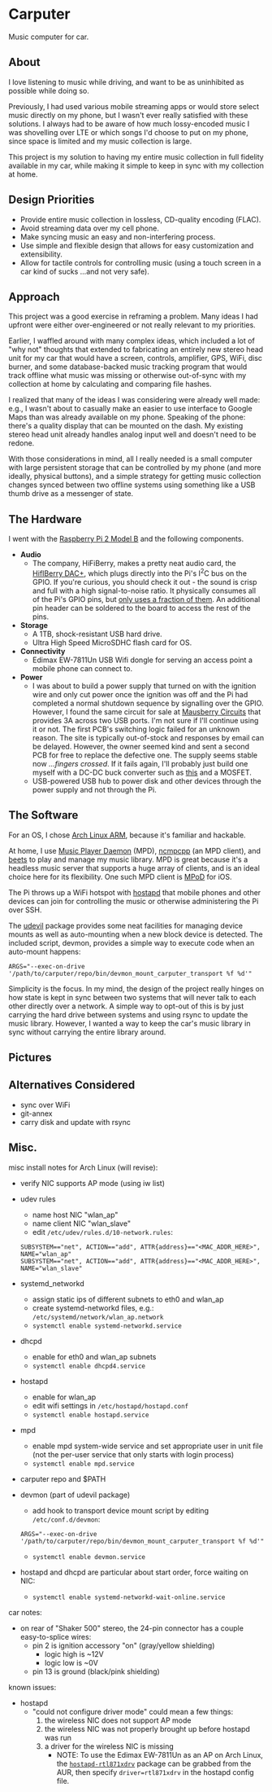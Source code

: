 # Carputer

Music computer for car.

## About

I love listening to music while driving, and want to be as uninhibited as possible while doing so.

Previously, I had used various mobile streaming apps or would store select music directly on my phone, but I wasn't ever really satisfied with these solutions. I always had to be aware of how much lossy-encoded music I was shovelling over LTE or which songs I'd choose to put on my phone, since space is limited and my music collection is large.

This project is my solution to having my entire music collection in full fidelity available in my car, while making it simple to keep in sync with my collection at home.

## Design Priorities

* Provide entire music collection in lossless, CD-quality encoding (FLAC).
* Avoid streaming data over my cell phone.
* Make syncing music an easy and non-interfering process.
* Use simple and flexible design that allows for easy customization and extensibility.
* Allow for tactile controls for controlling music (using a touch screen in a car kind of sucks ...and not very safe).

## Approach

This project was a good exercise in reframing a problem.  Many ideas I had upfront were either over-engineered or not really relevant to my priorities.

Earlier, I waffled around with many complex ideas, which included a lot of "why not" thoughts that extended to fabricating an entirely new stereo head unit for my car that would have a screen, controls, amplifier, GPS, WiFi, disc burner, and some database-backed music tracking program that would track offline what music was missing or otherwise out-of-sync with my collection at home by calculating and comparing file hashes.

I realized that many of the ideas I was considering were already well made: e.g., I wasn't about to casually make an easier to use interface to Google Maps than was already available on my phone.  Speaking of the phone: there's a quality display that can be mounted on the dash.  My existing stereo head unit already handles analog input well and doesn't need to be redone.

With those considerations in mind, all I really needed is a small computer with large persistent storage that can be controlled by my phone (and more ideally, physical buttons), and a simple strategy for getting music collection changes synced between two offline systems using something like a USB thumb drive as a messenger of state.

## The Hardware

I went with the [Raspberry Pi 2 Model B](https://www.raspberrypi.org/products/raspberry-pi-2-model-b/) and the following components.

* **Audio**
    * The company, HiFiBerry, makes a pretty neat audio card, the [HifIBerry DAC+](https://www.hifiberry.com/dacplus/), which plugs directly into the Pi's I<sup>2</sup>C bus on the GPIO.  If you're curious, you should check it out - the sound is crisp and full with a high signal-to-noise ratio.  It physically consumes all of the Pi's GPIO pins, but [only uses a fraction of them](https://www.hifiberry.com/guides/gpio-usage-of-the-hifiberry-products/).  An additional pin header can be soldered to the board to access the rest of the pins.
* **Storage**
    * A 1TB, shock-resistant USB hard drive.
    * Ultra High Speed MicroSDHC flash card for OS.
* **Connectivity**
    * Edimax EW-7811Un USB Wifi dongle for serving an access point a mobile phone can connect to.
* **Power**
    * I was about to build a power supply that turned on with the ignition wire and only cut power once the ignition was off and the Pi had completed a normal shutdown sequence by signalling over the GPIO.  However, I found the same circuit for sale at [Mausberry Circuits](https://mausberry-circuits.myshopify.com/collections/car-power-supply-switches/products/3a-car-supply-switch) that provides 3A across two USB ports.  I'm not sure if I'll continue using it or not.  The first PCB's switching logic failed for an unknown reason.  The site is typically out-of-stock and responses by email can be delayed.  However, the owner seemed kind and sent a second PCB for free to replace the defective one.  The supply seems stable now *...fingers crossed*.  If it fails again, I'll probably just build one myself with a DC-DC buck converter such as [this](http://www.amazon.com/dp/B00CEP3A0Q/) and a MOSFET.
    * USB-powered USB hub to power disk and other devices through the power supply and not through the Pi.

## The Software

For an OS, I chose [Arch Linux ARM](https://archlinuxarm.org/), because it's familiar and hackable.

At home, I use [Music Player Daemon](https://www.musicpd.org/) (MPD), [ncmpcpp](http://rybczak.net/ncmpcpp/) (an MPD client), and [beets](http://beets.io/) to play and manage my music library.  MPD is great because it's a headless music server that supports a huge array of clients, and is an ideal choice here for its flexibility.  One such MPD client is [MPoD](https://itunes.apple.com/us/app/mpod/id285063020?mt=8) for iOS.

The Pi throws up a WiFi hotspot with [hostapd](https://w1.fi/hostapd/) that mobile phones and other devices can join for controlling the music or otherwise administering the Pi over SSH.

The [udevil](https://ignorantguru.github.io/udevil/) package provides some neat facilities for managing device mounts as well as auto-mounting when a new block device is detected.  The included script, devmon, provides a simple way to execute code when an auto-mount happens:

```
ARGS="--exec-on-drive '/path/to/carputer/repo/bin/devmon_mount_carputer_transport %f %d'"
```

Simplicity is the focus.  In my mind, the design of the project really hinges on how state is kept in sync between two systems that will never talk to each other directly over a network.  A simple way to opt-out of this is by just carrying the hard drive between systems and using rsync to update the music library.  However, I wanted a way to keep the car's music library in sync without carrying the entire library around.



## Pictures

## Alternatives Considered

* sync over WiFi
* git-annex
* carry disk and update with rsync

## Misc.

misc install notes for Arch Linux (will revise):

* verify NIC supports AP mode (using iw list)
* udev rules
    * name host NIC "wlan\_ap"
    * name client NIC "wlan\_slave"
    * edit `/etc/udev/rules.d/10-network.rules`:

    ```
    SUBSYSTEM=="net", ACTION=="add", ATTR{address}=="<MAC_ADDR_HERE>", NAME="wlan_ap"
    SUBSYSTEM=="net", ACTION=="add", ATTR{address}=="<MAC_ADDR_HERE>", NAME="wlan_slave"
    ```
* systemd\_networkd
    * assign static ips of different subnets to eth0 and wlan\_ap
    * create systemd-networkd files, e.g.: `/etc/systemd/network/wlan_ap.network`
    * `systemctl enable systemd-networkd.service`
* dhcpd
    * enable for eth0 and wlan\_ap subnets
    * `systemctl enable dhcpd4.service`
* hostapd
    * enable for wlan\_ap
    * edit wifi settings in `/etc/hostapd/hostapd.conf`
    * `systemctl enable hostapd.service`
* mpd
    * enable mpd system-wide service and set appropriate user in unit file
      (not the per-user service that only starts with login process)
    * `systemctl enable mpd.service`
* carputer repo and $PATH
* devmon (part of udevil package)
    * add hook to transport device mount script by editing `/etc/conf.d/devmon`:

    ```
    ARGS="--exec-on-drive '/path/to/carputer/repo/bin/devmon_mount_carputer_transport %f %d'"
    ```
    * `systemctl enable devmon.service`
* hostapd and dhcpd are particular about start order, force waiting on NIC:
    * `systemctl enable systemd-networkd-wait-online.service`

car notes:

* on rear of "Shaker 500" stereo, the 24-pin connector has a couple easy-to-splice wires:
    * pin 2 is ignition accessory "on" (gray/yellow shielding)
        * logic high is ~12V
        * logic low is ~0V
    * pin 13 is ground (black/pink shielding)

known issues:

* hostapd
    * "could not configure driver mode" could mean a few things:
        1. the wireless NIC does not support AP mode
        2. the wireless NIC was not properly brought up before hostapd was run
        3. a driver for the wireless NIC is missing
            * NOTE: To use the Edimax EW-7811Un as an AP on Arch Linux, the
              [`hostapd-rtl871xdrv`](https://aur.archlinux.org/packages/hostapd-rtl871xdrv/)
              package can be grabbed from the AUR, then specify `driver=rtl871xdrv` in the hostapd
              config file.

